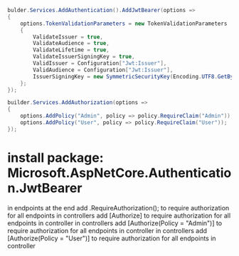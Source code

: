 ﻿```c# 
bulder.Services.AddAuthentication().AddJwtBearer(options =>
{
    options.TokenValidationParameters = new TokenValidationParameters
    {
        ValidateIssuer = true,
        ValidateAudience = true,
        ValidateLifetime = true,
        ValidateIssuerSigningKey = true,
        ValidIssuer = Configuration["Jwt:Issuer"],
        ValidAudience = Configuration["Jwt:Issuer"],
        IssuerSigningKey = new SymmetricSecurityKey(Encoding.UTF8.GetBytes(Configuration["Jwt:Key"]))
    };
});

builder.Services.AddAuthorization(options =>
{
    options.AddPolicy("Admin", policy => policy.RequireClaim("Admin"));
    options.AddPolicy("User", policy => policy.RequireClaim("User"));
});
```
# install package: Microsoft.AspNetCore.Authentication.JwtBearer
in endpoints at the end add .RequireAuthorization(); to require authorization for all endpoints
in controllers add [Authorize] to require authorization for all endpoints in controller
in controllers add [Authorize(Policy = "Admin")] to require authorization for all endpoints in controller
in controllers add [Authorize(Policy = "User")] to require authorization for all endpoints in controller
